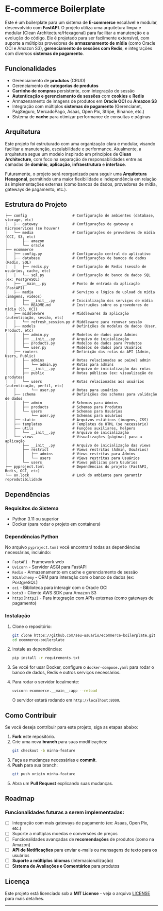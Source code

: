 # E-commerce Boilerplate

Este é um boilerplate para um sistema de **E-commerce** escalável e modular, desenvolvido com **FastAPI**. O projeto utiliza uma arquitetura limpa e modular (Clean Architecture/Hexagonal) para facilitar a manutenção e a evolução do código. Ele é projetado para ser facilmente extensível, com suporte a múltiplos provedores de **armazenamento de mídia** (como Oracle OCI e Amazon S3), **gerenciamento de sessões com Redis**, e integrações com diversos **sistemas de pagamento**.

## Funcionalidades

- Gerenciamento de **produtos** (CRUD)
- Gerenciamento de **categorias de produtos**
- **Carrinho de compras** persistente, com integração de sessão
- **Autenticação e gerenciamento de sessões** com **cookies** e **Redis**
- Armazenamento de imagens de produtos em **Oracle OCI** ou **Amazon S3**
- Integração com múltiplos **sistemas de pagamento** (Gerencianet, PagSeguro, MercadoPago, Asaas, Open Pix, Stripe, Binance, etc.)
- Sistema de **cache** para otimizar performance de consultas e páginas

## Arquitetura

Este projeto foi estruturado com uma organização clara e modular, visando facilitar a manutenção, escalabilidade e performance. Atualmente, a arquitetura segue um modelo inspirado em princípios de **Clean Architecture**, com foco na separação de responsabilidades entre as camadas de **domínio**, **aplicação**, **infraestrutura** e **interface**.

Futuramente, o projeto será reorganizado para seguir uma **Arquitetura Hexagonal**, permitindo uma maior flexibilidade e independência em relação às implementações externas (como bancos de dados, provedores de mídia, gateways de pagamento, etc.).

## Estrutura do Projeto

```
├── config                     # Configuração de ambientes (database, storage, etc)
│   ├── gateway                # Configurações de gateway e microservices (se houver)
│   └── media                  # Configurações de provedores de mídia (OCI, S3, etc)
│       ├── amazon
│       └── oracle
├── ecommerce
│   ├── config.py              # Configuração central do aplicativo
│   ├── database               # Configurações de bancos de dados (Redis, SQL)
│   │   ├── redis.py           # Configuração de Redis (sessão de usuários, cache, etc)
│   │   └── sql.py             # Configuração do banco de dados SQL (ex: PostgreSQL)
│   ├── __main__.py            # Ponto de entrada da aplicação (FastAPI)
│   ├── media                  # Serviços e lógica de upload de mídia (imagens, vídeos)
│   │   ├── __init__.py        # Inicialização dos serviços de mídia
│   │   └── README.md          # Instruções sobre os provedores de mídia (S3, OCI)
│   ├── middleware             # Middlewares da aplicação (autenticação, sessão, etc)
│   │   └── refresh_session.py # Middleware para renovar sessão
│   ├── models                 # Definições de modelos de dados (User, Product, etc)
│   │   ├── admin.py           # Modelos de dados para Admins
│   │   ├── __init__.py        # Arquivo de inicialização
│   │   ├── products.py        # Modelos de dados para Produtos
│   │   └── user.py            # Modelos de dados para Usuários
│   ├── routers                # Definição das rotas da API (Admin, Users, Public)
│   │   ├── admins             # Rotas relacionadas ao painel admin
│   │   │   └── admin.py       # Rotas para admins
│   │   ├── __init__.py        # Arquivo de inicialização das rotas
│   │   ├── public             # Rotas públicas (ex: visualização de produtos)
│   │   └── users              # Rotas relacionadas aos usuários (autenticação, perfil, etc)
│   │       └── user.py        # Rotas para usuários
│   ├── schema                 # Definições dos schemas para validação de dados
│   │   ├── admin              # Schemas para Admins
│   │   ├── products           # Schemas para Produtos
│   │   └── users              # Schemas para Usuários
│   │       └── user.py        # Schemas para usuários
│   ├── static                 # Arquivos estáticos (imagens, CSS)
│   ├── templates              # Templates de HTML (se necessário)
│   ├── utils                  # Funções auxiliares, helpers
│   │   └── __init__.py        # Arquivo de inicialização
│   └── views                  # Visualizações (páginas) para a aplicação
│       ├── __init__.py        # Arquivo de inicialização das views
│       ├── restrict           # Views restritas (Admin, Usuários)
│       │   ├── admins         # Views restritas para Admins
│       │   └── users          # Views restritas para Usuários
│       └── users              # Views públicas para Usuários
├── pyproject.toml             # Dependências do projeto (FastAPI, Redis, OCI, etc)
└── uv.lock                    # Lock do ambiente para garantir reprodutibilidade
```

## Dependências

### Requisitos do Sistema

- Python 3.11 ou superior
- Docker (para rodar o projeto em containers)

### Dependências Python

No arquivo `pyproject.toml` você encontrará todas as dependências necessárias, incluindo:

- `FastAPI` - Framework web
- `Uvicorn` - Servidor ASGI para FastAPI
- `Redis` - Armazenamento em cache e gerenciamento de sessão
- `SQLAlchemy` - ORM para interação com o banco de dados (ex: PostgreSQL)
- `oci` - Biblioteca para interagir com o Oracle OCI
- `boto3` - Cliente AWS SDK para Amazon S3
- `httpx[http2]` - Para integração com APIs externas (como gateways de pagamento)

### Instalação

1. Clone o repositório:

    ```bash
    git clone https://github.com/seu-usuario/ecommerce-boilerplate.git
    cd ecommerce-boilerplate
    ```

2. Instale as dependências:

    ```bash
    pip install -r requirements.txt
    ```

3. Se você for usar Docker, configure o `docker-compose.yaml` para rodar o banco de dados, Redis e outros serviços necessários.

4. Para rodar o servidor localmente:

    ```bash
    uvicorn ecommerce.__main__:app --reload
    ```

    O servidor estará rodando em `http://localhost:8000`.

## Como Contribuir

Se você deseja contribuir para este projeto, siga as etapas abaixo:

1. **Fork** este repositório.
2. Crie uma nova **branch** para suas modificações:
    ```bash
    git checkout -b minha-feature
    ```
3. Faça as mudanças necessárias e **commit**.
4. **Push** para sua branch:
    ```bash
    git push origin minha-feature
    ```
5. Abra um **Pull Request** explicando suas mudanças.


## Roadmap

### Funcionalidades futuras a serem implementadas:

- [ ] Integração com mais gateways de pagamento (ex: Asaas, Open Pix, etc.)
- [ ] Suporte a múltiplas moedas e conversões de preços
- [ ] Funcionalidades avançadas de **recomendações** de produtos (como na Amazon)
- [ ] **API de Notificações** para enviar e-mails ou mensagens de texto para os usuários
- [ ] **Suporte a múltiplos idiomas** (internacionalização)
- [ ] **Sistema de Avaliações e Comentários** para produtos

## Licença

Este projeto está licenciado sob a **MIT License** - veja o arquivo [LICENSE](LICENSE) para mais detalhes.

---